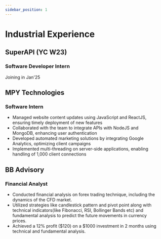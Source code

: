 ```yaml
---
sidebar_position: 1
---
```


# Industrial Experience

## SuperAPI (YC W23)
### Software Developer Intern 
Joining in Jan'25

## MPY Technologies
### Software Intern
- Managed website content updates using JavaScript and ReactJS, ensuring timely deployment of new features
- Collaborated with the team to integrate APIs with NodeJS and MongoDB, enhancing user authentication
- Developed automated marketing solutions by integrating Google Analytics, optimizing client campaigns
- Implemented multi-threading on server-side applications, enabling handling of 1,000 client connections

## BB Advisory
### Financial Analyst
- Conducted financial analysis on forex trading technique, including the dynamics of the CFD market.
- Utilized strategies like candlestick pattern and pivot point along with technical indicators(like Fibonacci, RSI,
Bollinger Bands etc) and fundamental analysis to predict the future movements in currency prices.
- Achieved a 12% profit ($120) on a $1000 investment in 2 months using technical and fundamental analysis.
